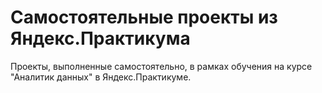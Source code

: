 # Самостоятельные проекты из Яндекс.Практикума

Проекты, выполненные самостоятельно, в рамках обучения на курсе "Аналитик данных" в Яндекс.Практикуме.
